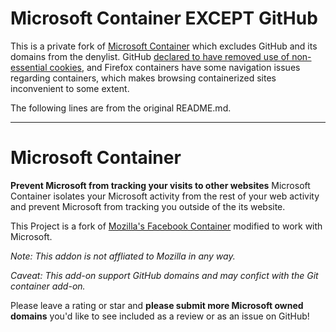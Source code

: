# Microsoft Container EXCEPT GitHub

This is a private fork of [Microsoft Container](https://github.com/Kouassi-Goli/contain-microsoft) which excludes GitHub and its domains from the denylist. GitHub [declared to have removed use of non-essential cookies](https://github.blog/2020-12-17-no-cookie-for-you/), and Firefox containers have some navigation issues regarding containers, which makes browsing containerized sites inconvenient to some extent.

The following lines are from the original README.md.

----

# Microsoft Container

**Prevent Microsoft from tracking your visits to other websites**
Microsoft Container isolates your Microsoft activity from the rest of your web activity and prevent Microsoft from tracking you outside of the its website. 

This Project is a fork of [Mozilla's Facebook Container](https://addons.mozilla.org/firefox/addon/facebook-container/) modified to work with Microsoft.

*Note: This addon is not affliated to Mozilla in any way.*

*Caveat: This add-on support GitHub domains and may confict with the Git container add-on.*

Please leave a rating or star and **please submit more Microsoft owned domains** you'd like to see included as a review or as an issue on GitHub!
